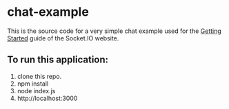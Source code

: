 # chat-example

This is the source code for a very simple chat example used for
the [Getting Started](http://socket.io/get-started/chat/) guide
of the Socket.IO website.

## To run this application:

1. clone this repo.
2. npm install
3. node index.js
4. http://localhost:3000
